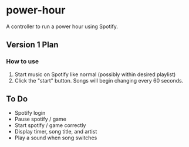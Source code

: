 # power-hour

A controller to run a power hour using Spotify.

## Version 1 Plan

### How to use

1. Start music on Spotify like normal (possibly within desired playlist)
2. Click the "start" button. Songs will begin changing every 60 seconds.

## To Do

- Spotify login
- Pause spotify / game
- Start spotify / game correctly
- Display timer, song title, and artist
- Play a sound when song switches
